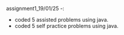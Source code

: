 assignment1_19/01/25 -:
- coded 5 assisted problems using java.
- coded 5 self practice problems using java.
